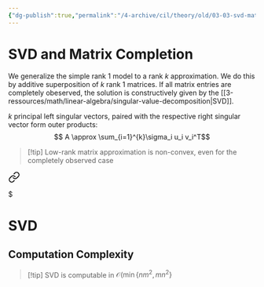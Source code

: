 ```yaml
---
{"dg-publish":true,"permalink":"/4-archive/cil/theory/old/03-03-svd-matrix-completion/","tags":["eth/cil/theory"],"created":"","updated":""}
---
```


# SVD and Matrix Completion
We generalize the simple rank 1 model to a rank $k$ approximation.
We do this by additive superposition of $k$ rank 1 matrices.
If all matrix entries are completely obeserved, the solution is constructively given by the [[3-ressources/math/linear-algebra/singular-value-decomposition\|SVD]].

$k$ principal left singular vectors, paired with the respective right singular vector form outer products:
$$
A \approx \sum_{i=1}^{k}\sigma_i u_i v_i^T$$
>[!tip] Low-rank matrix approximation is non-convex, even for the completely observed case


<div class="transclusion internal-embed is-loaded"><a class="markdown-embed-link" href="/3-ressources/math/linear-algebra/singular-value-decomposition/#computation-complexity" aria-label="Open link"><svg xmlns="http://www.w3.org/2000/svg" width="24" height="24" viewBox="0 0 24 24" fill="none" stroke="currentColor" stroke-width="2" stroke-linecap="round" stroke-linejoin="round" class="svg-icon lucide-link"><path d="M10 13a5 5 0 0 0 7.54.54l3-3a5 5 0 0 0-7.07-7.07l-1.72 1.71"></path><path d="M14 11a5 5 0 0 0-7.54-.54l-3 3a5 5 0 0 0 7.07 7.07l1.71-1.71"></path></svg></a><div class="markdown-embed">

$<div class="markdown-embed-title">

# SVD

</div>


## Computation Complexity
>[!tip] SVD is computable in $\mathcal{O}(\min\{nm^2, mn^2\}$



</div></div>


